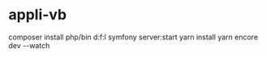 # appli-vb

composer install
php/bin d:f:l
symfony server:start
yarn install
yarn encore dev --watch
